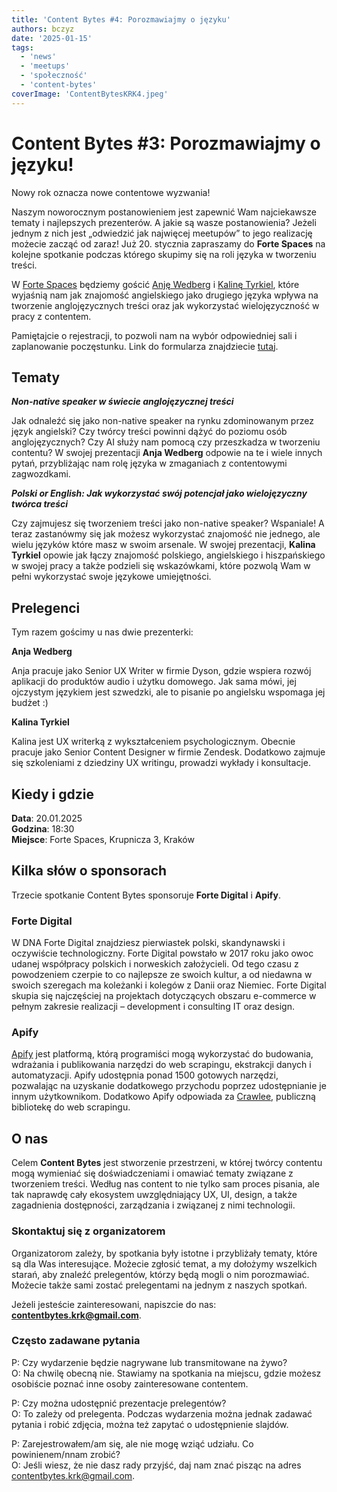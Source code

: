 ```yaml
---
title: 'Content Bytes #4: Porozmawiajmy o języku'
authors: bczyz
date: '2025-01-15'
tags:
  - 'news'
  - 'meetups'
  - 'społeczność'
  - 'content-bytes'
coverImage: 'ContentBytesKRK4.jpeg'
---
```


# Content Bytes #3: Porozmawiajmy o języku!

Nowy rok oznacza nowe contentowe wyzwania!

Naszym noworocznym postanowieniem jest zapewnić Wam najciekawsze tematy i najlepszych prezenterów. A jakie są wasze postanowienia? 
Jeżeli jednym z nich jest „odwiedzić jak najwięcej meetupów”  to jego realizację możecie zacząć od zaraz! 
Już 20. stycznia zapraszamy do **Forte Spaces** na kolejne spotkanie podczas którego skupimy się na roli języka w tworzeniu treści.

<!--truncate-->

W [Forte Spaces](https://www.instagram.com/forte_spaces_krakow/) będziemy gościć [Anję Wedberg](https://www.linkedin.com/in/anja-wedberg-11361321/) i [Kalinę Tyrkiel](https://www.linkedin.com/in/kalinatyrkiel/), które wyjaśnią nam jak znajomość angielskiego jako drugiego języka wpływa na tworzenie anglojęzycznych treści oraz jak wykorzystać wielojęzyczność w pracy z contentem.

Pamiętajcie o rejestracji, to pozwoli nam na wybór odpowiedniej sali i
zaplanowanie poczęstunku. Link do formularza znajdziecie
[tutaj](https://forms.gle/6dFGs5Y1U29dS4bw5).

## Tematy

**_Non-native speaker w świecie anglojęzycznej treści_**

Jak odnaleźć się jako non-native speaker na rynku zdominowanym przez język angielski? Czy twórcy treści powinni dążyć do poziomu osób anglojęzycznych?
Czy AI służy nam pomocą czy przeszkadza w tworzeniu contentu? W swojej prezentacji **Anja Wedberg** odpowie na te i wiele innych pytań, przybliżając nam rolę języka w zmaganiach z contentowymi zagwozdkami.

**_Polski or English: Jak wykorzystać swój potencjał jako wielojęzyczny twórca treści_**

Czy zajmujesz się tworzeniem treści jako non-native speaker? Wspaniale! A teraz zastanówmy się jak możesz wykorzystać znajomość nie jednego, ale wielu języków które masz w swoim arsenale.
W swojej prezentacji, **Kalina Tyrkiel** opowie jak łączy znajomość polskiego, angielskiego i hiszpańskiego w swojej pracy a także podzieli się wskazówkami, które pozwolą Wam w pełni wykorzystać swoje językowe umiejętności.

## Prelegenci

Tym razem gościmy u nas dwie prezenterki:

**Anja Wedberg**

Anja pracuje jako Senior UX Writer w firmie Dyson, gdzie wspiera rozwój aplikacji do produktów audio i użytku domowego. 
Jak sama mówi, jej ojczystym językiem jest szwedzki, ale to pisanie po angielsku wspomaga jej budżet :) 


**Kalina Tyrkiel**

Kalina jest UX writerką z wykształceniem psychologicznym. Obecnie pracuje jako Senior Content Designer w firmie Zendesk. 
Dodatkowo zajmuje się szkoleniami z dziedziny UX writingu, prowadzi wykłady i konsultacje.

## Kiedy i gdzie

**Data**: 20.01.2025 <br /> **Godzina**: 18:30 <br /> **Miejsce**: Forte Spaces, Krupnicza 3, Kraków

## Kilka słów o sponsorach

Trzecie spotkanie Content Bytes sponsoruje **Forte Digital** i
**Apify**.

### Forte Digital

W DNA Forte Digital znajdziesz pierwiastek polski, skandynawski i oczywiście technologiczny. Forte Digital powstało w 2017 roku jako owoc udanej współpracy polskich i norweskich założycieli. Od tego czasu z powodzeniem czerpie to co najlepsze ze swoich kultur, a od niedawna w swoich szeregach ma koleżanki i kolegów z Danii oraz Niemiec. Forte Digital skupia się najczęściej na projektach dotyczących obszaru e-commerce w pełnym zakresie realizacji – development i consulting IT oraz design.

### Apify

[Apify](https://apify.com/) jest platformą, którą programiści mogą wykorzystać
do budowania, wdrażania i publikowania narzędzi do web scrapingu, ekstrakcji
danych i automatyzacji. Apify udostępnia ponad 1500 gotowych narzędzi,
pozwalając na uzyskanie dodatkowego przychodu poprzez udostępnianie je innym
użytkownikom. Dodatkowo Apify odpowiada za [Crawlee](https://crawlee.dev/),
publiczną bibliotekę do web scrapingu.

## O nas

Celem **Content Bytes** jest stworzenie przestrzeni, w której twórcy contentu
mogą wymieniać się doświadczeniami i omawiać tematy związane z tworzeniem
treści. Według nas content to nie tylko sam proces pisania, ale tak
naprawdę cały ekosystem uwzględniający UX, UI, design, a także zagadnienia
dostępności, zarządzania i związanej z nimi technologii.

### Skontaktuj się z organizatorem

Organizatorom zależy, by spotkania były istotne i przybliżały tematy, które są
dla Was interesujące. Możecie zgłosić temat, a my dołożymy wszelkich starań, aby
znaleźć prelegentów, którzy będą mogli o nim porozmawiać. Możecie także sami
zostać prelegentami na jednym z naszych spotkań.

Jeżeli jesteście zainteresowani, napiszcie do nas:
**contentbytes.krk@gmail.com**.

### Często zadawane pytania

P: Czy wydarzenie będzie nagrywane lub transmitowane na żywo? <br /> O: Na
chwilę obecną nie. Stawiamy na spotkania na miejscu, gdzie możesz osobiście
poznać inne osoby zainteresowane contentem.

P: Czy można udostępnić prezentacje prelegentów? <br /> O: To zależy od
prelegenta. Podczas wydarzenia można jednak zadawać pytania i robić zdjęcia,
można też zapytać o udostępnienie slajdów.

P: Zarejestrowałem/am się, ale nie mogę wziąć udziału. Co powinienem/nnam
zrobić? <br /> O: Jeśli wiesz, że nie dasz rady przyjść, daj nam znać pisząc na
adres [contentbytes.krk@gmail.com](mailto:contentbytes.krk@gmail.com).
